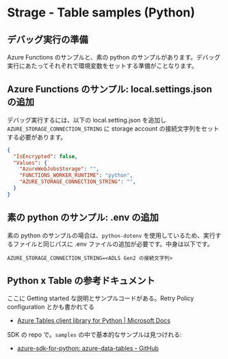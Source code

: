 # Strage - Table samples (Python)

## デバッグ実行の準備

Azure Functions のサンプルと、素の python のサンプルがあります。デバッグ実行にあたってそれぞれで環境変数をセットする準備がことなります。


## Azure Functions のサンプル: local.settings.json の追加

デバッグ実行するには、以下の local.setting.json を追加し `AZURE_STORAGE_CONNECTION_STRING` に storage account の接続文字列をセットする必要があります。

```json
{
  "IsEncrypted": false,
  "Values": {
    "AzureWebJobsStorage": "",
    "FUNCTIONS_WORKER_RUNTIME": "python",
    "AZURE_STORAGE_CONNECTION_STRING": "",
  }
}
```

## 素の python のサンプル: .env の追加

素の python のサンプルの場合は、`python-dotenv` を使用しているため、実行するファイルと同じパスに .env ファイルの追加が必要です。中身は以下です。

```
AZURE_STORAGE_CONNECTION_STRING=<ADLS Gen2 の接続文字列>
```


## Python x Table の参考ドキュメント

ここに Getting started な説明とサンプルコードがある。Retry Policy configuration とかも書かれてる

- [Azure Tables client library for Python | Microsoft Docs](https://docs.microsoft.com/en-us/python/api/overview/azure/data-tables-readme?view=azure-python)


SDK の repo で。`samples` の中で基本的なサンプルは見つけれる:

- [azure-sdk-for-python: azure-data-tables - GitHub](https://github.com/Azure/azure-sdk-for-python/tree/main/sdk/tables/azure-data-tables)

  
